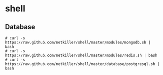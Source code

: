 shell
=====

Database
--------

    # curl -s https://raw.github.com/netkiller/shell/master/modules/mongodb.sh | bash 
    # curl -s https://raw.github.com/netkiller/shell/master/modules/redis.sh | bash
    # curl -s https://raw.github.com/netkiller/shell/master/database/postgresql.sh | bash
